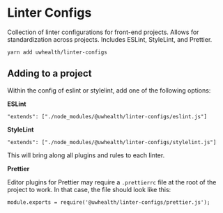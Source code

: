 # Linter Configs
Collection of linter configurations for front-end projects. Allows for standardization across projects.
Includes ESLint, StyleLint, and Prettier.

```
yarn add uwhealth/linter-configs
```

## Adding to a project

Within the config of eslint or stylelint, add one of the following options:

**ESLint**
```
"extends": ["./node_modules/@uwhealth/linter-configs/eslint.js"]
```

**StyleLint**
```
"extends": ["./node_modules/@uwhealth/linter-configs/stylelint.js"]
```

This will bring along all plugins and rules to each linter.

**Prettier**

Editor plugins for Prettier may require a `.prettierrc` file at the root of the project to work.
In that case, the file should look like this:
```
module.exports = require('@uwhealth/linter-configs/prettier.js');
```
